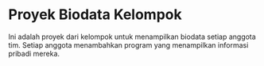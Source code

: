 # Proyek Biodata Kelompok

Ini adalah proyek dari kelompok untuk menampilkan biodata setiap anggota tim. 
Setiap anggota menambahkan program yang menampilkan informasi pribadi mereka.
